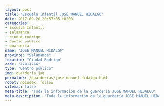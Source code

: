 ```yaml
---
layout: post
title: "Escuela Infantil JOSÉ MANUEL HIDALGO"
date: 2017-09-20 20:57:05 +0200
categories:
- Escuela Infantil
- salamanca
- ciudad-rodrigo
- Centro público
- guarderia
name: "JOSÉ MANUEL HIDALGO"
province: "Salamanca"
location: "Ciudad Rodrigo"
code: "37013766"
type: "Centro público"
img: guarderia.jpg
permalink: /guarderias/jose-manuel-hidalgo.html
robot: noindex, follow
sitemap: false
meta-title: "Toda la información de la guardería JOSÉ MANUEL HIDALGO"
meta-description: "Toda la información de la guardería JOSÉ MANUEL HIDALGO"
---
```

